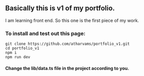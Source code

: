 ## Basically this is v1 of my portfolio.

I am learning front end. So this one is the first piece of my work.

### To install and test out this page:

```
git clone https://github.com/atharvams/portfolio_v1.git
cd portfolio_v1
npm i
npm run dev
```

#### Change the lib/data.ts file in the project according to you.
